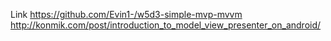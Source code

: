 Link
https://github.com/Evin1-/w5d3-simple-mvp-mvvm <br>
http://konmik.com/post/introduction_to_model_view_presenter_on_android/

